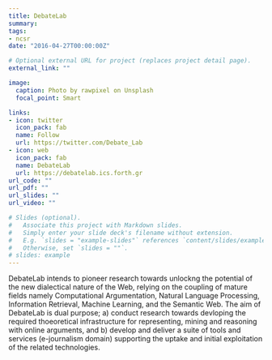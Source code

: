 ```yaml
---
title: DebateLab
summary: 
tags:
- ncsr
date: "2016-04-27T00:00:00Z"

# Optional external URL for project (replaces project detail page).
external_link: ""

image:
  caption: Photo by rawpixel on Unsplash
  focal_point: Smart

links:
- icon: twitter
  icon_pack: fab
  name: Follow
  url: https://twitter.com/Debate_Lab
- icon: web
  icon_pack: fab
  name: DebateLab
  url: https://debatelab.ics.forth.gr
url_code: ""
url_pdf: ""
url_slides: ""
url_video: ""

# Slides (optional).
#   Associate this project with Markdown slides.
#   Simply enter your slide deck's filename without extension.
#   E.g. `slides = "example-slides"` references `content/slides/example-slides.md`.
#   Otherwise, set `slides = ""`.
# slides: example
---
```


DebateLab intends to pioneer research towards unlockng the potential of the new dialectical nature of the Web, relying on the coupling of mature fields namely Computational Argumentation, Natural Language Processing, Information Retrieval, Machine Learning, and the Semantic Web. The aim of DebateLab is dual purpose; a) conduct research towards devloping the required thoeoretical infrastructure for representing, mining and reasoning with online arguments, and b) develop and deliver a suite of tools and services (e-journalism domain) supporting the uptake and initial exploitation of the related technologies. 

